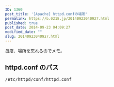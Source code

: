 ```yaml
---
ID: 1360
post_title: '[Apache] httpd.confの場所'
permalink: https://b.0218.jp/20140923040927.html
published: true
post_date: 2014-09-23 04:09:27
modified_date: ""
slug: 20140923040927.html
---
```

毎度、場所を忘れるのでメモ。
<!--more-->
<h2>httpd.conf のパス</h2>
<pre class="prettyprint">/etc/httpd/conf/httpd.conf</pre>
